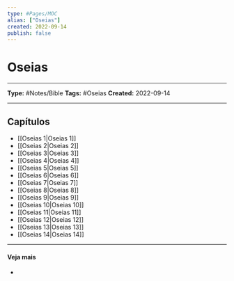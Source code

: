 ```yaml
---
type: #Pages/MOC
alias: ["Oseias"]
created: 2022-09-14
publish: false
---
```


# Oseias

---

**Type:** #Notes/Bible
**Tags:** #Oseias
**Created:** 2022-09-14

---

## Capítulos

- [[Oseias 1|Oseias 1]]
- [[Oseias 2|Oseias 2]]
- [[Oseias 3|Oseias 3]]
- [[Oseias 4|Oseias 4]]
- [[Oseias 5|Oseias 5]]
- [[Oseias 6|Oseias 6]]
- [[Oseias 7|Oseias 7]]
- [[Oseias 8|Oseias 8]]
- [[Oseias 9|Oseias 9]]
- [[Oseias 10|Oseias 10]]
- [[Oseias 11|Oseias 11]]
- [[Oseias 12|Oseias 12]]
- [[Oseias 13|Oseias 13]]
- [[Oseias 14|Oseias 14]]

---

#### Veja mais

-

